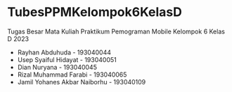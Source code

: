 # TubesPPMKelompok6KelasD
Tugas Besar Mata Kuliah Praktikum Pemograman Mobile Kelompok 6 Kelas D 2023

- Rayhan Abduhuda - 193040044
- Usep Syaiful Hidayat - 193040051
- Dian Nuryana - 193040045
- Rizal Muhammad Farabi - 193040065
- Jamil Yohanes Akbar Naiborhu - 193040109
